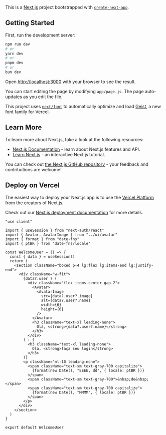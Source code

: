 This is a [Next.js](https://nextjs.org) project bootstrapped with [`create-next-app`](https://github.com/vercel/next.js/tree/canary/packages/create-next-app).

## Getting Started

First, run the development server:

```bash
npm run dev
# or
yarn dev
# or
pnpm dev
# or
bun dev
```

Open [http://localhost:3000](http://localhost:3000) with your browser to see the result.

You can start editing the page by modifying `app/page.js`. The page auto-updates as you edit the file.

This project uses [`next/font`](https://nextjs.org/docs/app/building-your-application/optimizing/fonts) to automatically optimize and load [Geist](https://vercel.com/font), a new font family for Vercel.

## Learn More

To learn more about Next.js, take a look at the following resources:

- [Next.js Documentation](https://nextjs.org/docs) - learn about Next.js features and API.
- [Learn Next.js](https://nextjs.org/learn) - an interactive Next.js tutorial.

You can check out [the Next.js GitHub repository](https://github.com/vercel/next.js) - your feedback and contributions are welcome!

## Deploy on Vercel

The easiest way to deploy your Next.js app is to use the [Vercel Platform](https://vercel.com/new?utm_medium=default-template&filter=next.js&utm_source=create-next-app&utm_campaign=create-next-app-readme) from the creators of Next.js.

Check out our [Next.js deployment documentation](https://nextjs.org/docs/app/building-your-application/deploying) for more details.

```
"use client"

import { useSession } from "next-auth/react"
import { Avatar, AvatarImage } from "../ui/avatar"
import { format } from "date-fns"
import { ptBR } from "date-fns/locale"

const WelcomeUser = () => {
  const { data } = useSession()
  return (
    <section className="boxed p-4 lg:flex lg:items-end lg:justify-end">
      <div className="w-fit">
        {data?.user ? (
          <div className="flex items-center gap-2">
            <Avatar>
              <AvatarImage
                src={data?.user?.image}
                alt={data?.user?.name}
                width={6}
                height={6}
              />
            </Avatar>
            <h3 className="text-xl leading-none">
              Olá, <strong>{data?.user?.name}</strong>
            </h3>
          </div>
        ) : (
          <h3 className="text-xl leading-none">
            Ola, <strong>faça seu login</strong>
          </h3>
        )}
        <p className="ml-10 leading-none">
          <span className="text-sm text-gray-700 capitalize">
            {format(new Date(), "EEEE, dd", { locale: ptBR })}
          </span>
          <span className="text-sm text-gray-700">&nbsp;de&nbsp;</span>
          <span className="text-sm text-gray-700 capitalize">
            {format(new Date(), "MMMM", { locale: ptBR })}
          </span>
        </p>
      </div>
    </section>
  )
}

export default WelcomeUser

```
